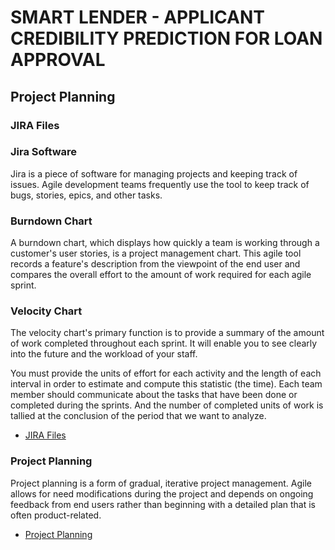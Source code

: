 
# SMART LENDER - APPLICANT CREDIBILITY PREDICTION FOR LOAN APPROVAL

## Project Planning

### JIRA Files

### Jira Software

Jira is a piece of software for managing projects and keeping track of issues. Agile development teams frequently use the tool to keep track of bugs, stories, epics, and other tasks.

### Burndown Chart 

A burndown chart, which displays how quickly a team is working through a customer's user stories, is a project management chart. This agile tool records a feature's description from the viewpoint of the end user and compares the overall effort to the amount of work required for each agile sprint.

### Velocity Chart

The velocity chart's primary function is to provide a summary of the amount of work completed throughout each sprint. It will enable you to see clearly into the future and the workload of your staff.

You must provide the units of effort for each activity and the length of each interval in order to estimate and compute this statistic (the time). Each team member should communicate about the tasks that have been done or completed during the sprints. And the number of completed units of work is tallied at the conclusion of the period that we want to analyze.


- [JIRA Files](https://github.com/IBM-EPBL/IBM-Project-43797-1660719685/tree/main/Project%20Design%20%26%20Planning/Project%20Planning/JIRA)

### Project Planning

Project planning is a form of gradual, iterative project management. Agile allows for need modifications during the project and depends on ongoing feedback from end users rather than beginning with a detailed plan that is often product-related.

- [Project Planning](https://github.com/IBM-EPBL/IBM-Project-43797-1660719685/blob/main/Project%20Design%20%26%20Planning/Project%20Planning/Project%20Planning.pdf)
